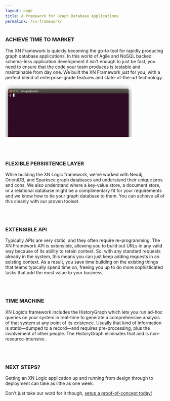 ```yaml
---
layout: page
title: A framework for Graph Database Applications
permalink: /xn-framework/
---
```


### ACHIEVE TIME TO MARKET
<div class="row">
  <div class="col s6">
  <p class="light">The XN Framework is quickly becoming the go-to tool for rapidly producing graph database applications. In this world of Agile and NoSQL backed schema-less application development it isn't enough to just be fast, you need to ensure that the code your team produces is testable and maintainable from day one.  We built the XN Framework just for you, with a perfect blend of enterprise-grade features and state-of-the-art technology.</p>
  </div>
  <div class="col s6"><img width="400px" src="/assets/img/xn-framework.gif" /></div>
</div>


 
<br /><br />

### FLEXIBLE PERSISTENCE LAYER
While building the XN Logic framework, we've worked with Neo4j, OrientDB, and Sparksee graph databases and understand their unique pros and cons. We also understand where a key-value store, a document store, or a relational database might be a complimentary fit for your requirements and we know how to tie your graph database to them. You can achieve all of this cleanly with our proven toolset.
 
<br /><br />

### EXTENSIBLE API
Typically APIs are very static, and they often require re-programming. The XN Framework API is extensible, allowing you to build out URLs in any valid way because of its ability to retain context. So, with any standard requests already in the system, this means you can just keep adding requests in an existing context. As a result, you save time building on the existing things that teams typically spend time on, freeing you up to do more sophisticated tasks that add the most value to your business.
 
<br /><br />

### TIME MACHINE
XN Logic’s framework includes the HistoryGraph which lets you run ad-hoc queries on your system in real-time to generate a comprehensive analysis of that system at any point of its existence. Usually that kind of information is static—dumped to a record—and requires pre-processing, plus the involvement of other people. The HistoryGraph eliminates that and is non-resource-intensive.
 
<br /><br />

### NEXT STEPS?
Getting an XN Logic application up and running from design through to deployment can take as little as one week. 

Don't just take our word for it though, [setup a proof-of-concept today!](/contact-us)

<br /><br />

